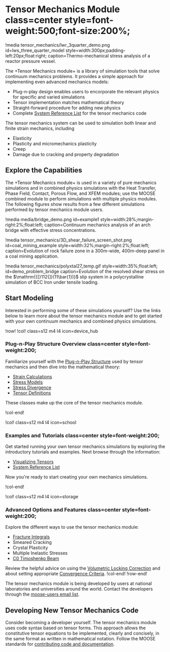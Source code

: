 # Tensor Mechanics Module class=center style=font-weight:500;font-size:200%;

!media tensor_mechanics/lwr_3quarter_demo.png
       id=lws_three_quarter_model
       style=width:300px;padding-left:20px;float:right;
       caption=Thermo-mechanical stress analysis of a reactor pressure vessel.

The +Tensor Mechanics module+ is a library of simulation tools that solve
continuum mechanics problems. It provides a simple approach for implementing
even advanced mechanics models:

- Plug-n-play design enables users to encorporate the relevant physics for specific and varied simulations
- Tensor implementation matches mathematical theory
- Straight-forward procedure for adding new physics
- Complete [System Reference List](tensor_mechanics/systems.md) for the tensor mechanics code

The tensor mechanics system can be used to simulation both linear and finite strain mechanics, including

- Elasticity
- Plasticity and micromechanics plasticity
- Creep
- Damage due to cracking and property degradation

## Explore the Capabilities

The +Tensor Mechanics module+ is used in a variety of pure mechanics simulations
and in combined physics simulations with the Heat Transfer, Phase Field, Contact,
Porous Flow, and XFEM modules; use the MOOSE combined module to perform simulations
with multiple physics modules. The following figures show results from a few
different simulations performed by tensor mechanics module users.

!media media/bridge_demo.png
       id=example1
       style=width:28%;margin-right:2%;float:left;
       caption=Continuum mechanics analysis of an arch bridge with effective stress concentrations.

!media tensor_mechanics/3D_shear_failure_screen_shot.png
       id=coal_mining_example
       style=width:32%;margin-right:2%;float:left;
       caption=Evolution of rock failure zone in a 300m-wide, 400m-deep panel in a coal mining application.

!media tensor_mechanics/polyxtal27_temp.gif
       style=width:35%;float:left;
       id=demo_problem_bridge
       caption=Evolution of the resolved shear stress on the $\mathrm{{[}112{]}(11\bar{1})}$ slip system in a polycrystalline simulation of BCC Iron under tensile loading.


## Start Modeling

Interested in performing some of these simulations yourself? Use the links below
to learn more about the tensor mechanics module and to get started with your own
continuum mechanics and combined physics simulations.

!row!
!col! class=s12 m4 l4 icon=device_hub

### Plug-n-Play Structure Overview class=center style=font-weight:200;

Familiarize yourself with the [Plug-n-Play Structure](tensor_mechanics/plug_n_play.md)
used by tensor mechanics and then dive into the mathematical theory:

- [Strain Calculations](tensor_mechanics/Strains.md)
- [Stress Models](tensor_mechanics/Stresses.md)
- [Stress Divergence](tensor_mechanics/StressDivergence.md)
- [Tensor Definitions](tensor_mechanics/TensorClasses.md)

These classes make up the core of the tensor mechanics module.

!col-end!

!col! class=s12 m4 l4 icon=school

### Examples and Tutorials class=center style=font-weight:200;

Get started running your own tensor mechanics simulations by exploring the
introductory tutorials and examples. Next browse through the information:

- [Visualizing Tensors](tensor_mechanics/VisualizingTensors.md)
- [System Reference List](tensor_mechanics/systems.md)

Now you're ready to start creating your own mechanics simulations.

 <!-- the guide on
 to postprocess
your new results. After completing these, browse through
the complete  and start
creating your own mechanics simulations. -->

!col-end!

!col! class=s12 m4 l4 icon=storage

### Advanced Options and Features class=center style=font-weight:200;

Explore the different ways to use the tensor mechanics module:

- [Fracture Integrals](tensor_mechanics/FractureIntegrals.md)
- Smeared Cracking
- Crystal Plasticity
- Multiple Inelastic Stresses
- [C0 Timoshenko Beam](tensor_mechanics/C0TimoshenkoBeam.md)

Review the helpful advice on using the
[Volumetric Locking Correction](tensor_mechanics/VolumetricLocking.md) and about
setting appropriate [Convergence Criteria](tensor_mechanics/Convergence.md).
!col-end!
!row-end!

The tensor mechanics module is being developed by users at national laboratories
and universities around the world. Contact the developers through the
[moose-users email list](help/contact_us.md).

## Developing New Tensor Mechanics Code

Consider becoming a developer yourself.
The tensor mechanics module uses code syntax based on tensor forms. This approach
allows the constitutive tensor equations to be implemented, clearly and concisely,
in the same format as written in mathematical notation.
Follow the MOOSE standards for [contributing code and documentation](utilities/MooseDocs/generate.md).
